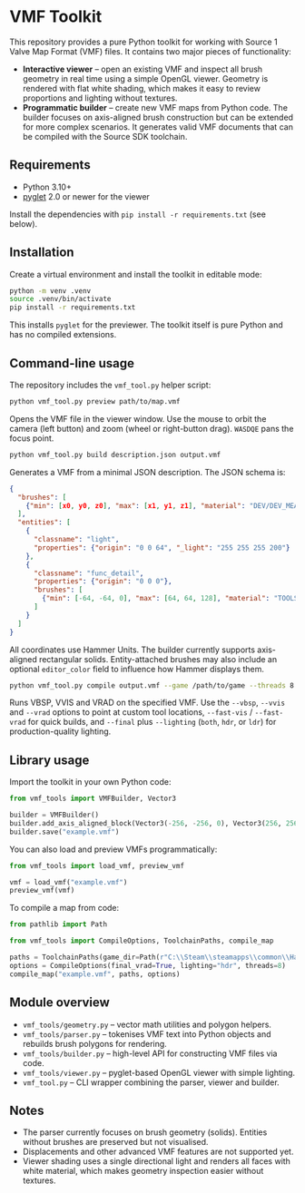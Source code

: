 # VMF Toolkit

This repository provides a pure Python toolkit for working with Source 1
Valve Map Format (VMF) files. It contains two major pieces of functionality:

* **Interactive viewer** – open an existing VMF and inspect all brush geometry
  in real time using a simple OpenGL viewer. Geometry is rendered with flat
  white shading, which makes it easy to review proportions and lighting without
  textures.
* **Programmatic builder** – create new VMF maps from Python code. The builder
  focuses on axis-aligned brush construction but can be extended for more
  complex scenarios. It generates valid VMF documents that can be compiled with
  the Source SDK toolchain.

## Requirements

* Python 3.10+
* [pyglet](https://pyglet.org) 2.0 or newer for the viewer

Install the dependencies with `pip install -r requirements.txt` (see below).

## Installation

Create a virtual environment and install the toolkit in editable mode:

```bash
python -m venv .venv
source .venv/bin/activate
pip install -r requirements.txt
```

This installs `pyglet` for the previewer. The toolkit itself is pure Python and
has no compiled extensions.

## Command-line usage

The repository includes the `vmf_tool.py` helper script:

```bash
python vmf_tool.py preview path/to/map.vmf
```

Opens the VMF file in the viewer window. Use the mouse to orbit the camera
(left button) and zoom (wheel or right-button drag). `WASDQE` pans the focus
point.

```bash
python vmf_tool.py build description.json output.vmf
```

Generates a VMF from a minimal JSON description. The JSON schema is:

```json
{
  "brushes": [
    {"min": [x0, y0, z0], "max": [x1, y1, z1], "material": "DEV/DEV_MEASUREWALL01C"}
  ],
  "entities": [
    {
      "classname": "light",
      "properties": {"origin": "0 0 64", "_light": "255 255 255 200"}
    },
    {
      "classname": "func_detail",
      "properties": {"origin": "0 0 0"},
      "brushes": [
        {"min": [-64, -64, 0], "max": [64, 64, 128], "material": "TOOLS/TOOLSNODRAW"}
      ]
    }
  ]
}
```

All coordinates use Hammer Units. The builder currently supports axis-aligned
rectangular solids. Entity-attached brushes may also include an optional
`editor_color` field to influence how Hammer displays them.

```bash
python vmf_tool.py compile output.vmf --game /path/to/game --threads 8 --final
```

Runs VBSP, VVIS and VRAD on the specified VMF. Use the `--vbsp`, `--vvis` and
`--vrad` options to point at custom tool locations, `--fast-vis` / `--fast-vrad`
for quick builds, and `--final` plus `--lighting` (`both`, `hdr`, or `ldr`) for
production-quality lighting.

## Library usage

Import the toolkit in your own Python code:

```python
from vmf_tools import VMFBuilder, Vector3

builder = VMFBuilder()
builder.add_axis_aligned_block(Vector3(-256, -256, 0), Vector3(256, 256, 128))
builder.save("example.vmf")
```

You can also load and preview VMFs programmatically:

```python
from vmf_tools import load_vmf, preview_vmf

vmf = load_vmf("example.vmf")
preview_vmf(vmf)
```

To compile a map from code:

```python
from pathlib import Path

from vmf_tools import CompileOptions, ToolchainPaths, compile_map

paths = ToolchainPaths(game_dir=Path(r"C:\\Steam\\steamapps\\common\\Half-Life 2\\hl2"))
options = CompileOptions(final_vrad=True, lighting="hdr", threads=8)
compile_map("example.vmf", paths, options)
```

## Module overview

* `vmf_tools/geometry.py` – vector math utilities and polygon helpers.
* `vmf_tools/parser.py` – tokenises VMF text into Python objects and rebuilds
  brush polygons for rendering.
* `vmf_tools/builder.py` – high-level API for constructing VMF files via code.
* `vmf_tools/viewer.py` – pyglet-based OpenGL viewer with simple lighting.
* `vmf_tool.py` – CLI wrapper combining the parser, viewer and builder.

## Notes

* The parser currently focuses on brush geometry (solids). Entities without
  brushes are preserved but not visualised.
* Displacements and other advanced VMF features are not supported yet.
* Viewer shading uses a single directional light and renders all faces with
  white material, which makes geometry inspection easier without textures.
